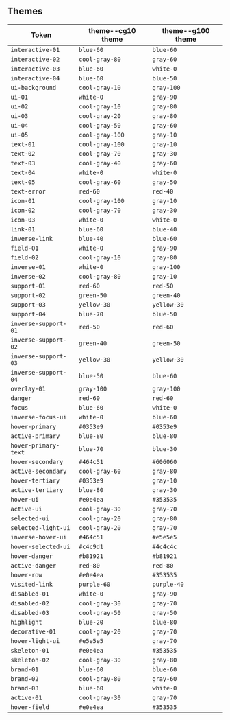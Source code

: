 ## Themes

| Token                | theme--cg10 theme | theme--g100 theme |
| -------------------- | ----------------- | ----------------- |
| `interactive-01`     | `blue-60`         | `blue-60`         |
| `interactive-02`     | `cool-gray-80`    | `gray-60`         |
| `interactive-03`     | `blue-60`         | `white-0`         |
| `interactive-04`     | `blue-60`         | `blue-50`         |
| `ui-background`      | `cool-gray-10`    | `gray-100`        |
| `ui-01`              | `white-0`         | `gray-90`         |
| `ui-02`              | `cool-gray-10`    | `gray-80`         |
| `ui-03`              | `cool-gray-20`    | `gray-80`         |
| `ui-04`              | `cool-gray-50`    | `gray-60`         |
| `ui-05`              | `cool-gray-100`   | `gray-10`         |
| `text-01`            | `cool-gray-100`   | `gray-10`         |
| `text-02`            | `cool-gray-70`    | `gray-30`         |
| `text-03`            | `cool-gray-40`    | `gray-60`         |
| `text-04`            | `white-0`         | `white-0`         |
| `text-05`            | `cool-gray-60`    | `gray-50`         |
| `text-error`         | `red-60`          | `red-40`          |
| `icon-01`            | `cool-gray-100`   | `gray-10`         |
| `icon-02`            | `cool-gray-70`    | `gray-30`         |
| `icon-03`            | `white-0`         | `white-0`         |
| `link-01`            | `blue-60`         | `blue-40`         |
| `inverse-link`       | `blue-40`         | `blue-60`         |
| `field-01`           | `white-0`         | `gray-90`         |
| `field-02`           | `cool-gray-10`    | `gray-80`         |
| `inverse-01`         | `white-0`         | `gray-100`        |
| `inverse-02`         | `cool-gray-80`    | `gray-10`         |
| `support-01`         | `red-60`          | `red-50`          |
| `support-02`         | `green-50`        | `green-40`        |
| `support-03`         | `yellow-30`       | `yellow-30`       |
| `support-04`         | `blue-70`         | `blue-50`         |
| `inverse-support-01` | `red-50`          | `red-60`          |
| `inverse-support-02` | `green-40`        | `green-50`        |
| `inverse-support-03` | `yellow-30`       | `yellow-30`       |
| `inverse-support-04` | `blue-50`         | `blue-60`         |
| `overlay-01`         | `gray-100`        | `gray-100`        |
| `danger`             | `red-60`          | `red-60`          |
| `focus`              | `blue-60`         | `white-0`         |
| `inverse-focus-ui`   | `white-0`         | `blue-60`         |
| `hover-primary`      | `#0353e9`         | `#0353e9`         |
| `active-primary`     | `blue-80`         | `blue-80`         |
| `hover-primary-text` | `blue-70`         | `blue-30`         |
| `hover-secondary`    | `#464c51`         | `#606060`         |
| `active-secondary`   | `cool-gray-60`    | `gray-80`         |
| `hover-tertiary`     | `#0353e9`         | `gray-10`         |
| `active-tertiary`    | `blue-80`         | `gray-30`         |
| `hover-ui`           | `#e0e4ea`         | `#353535`         |
| `active-ui`          | `cool-gray-30`    | `gray-70`         |
| `selected-ui`        | `cool-gray-20`    | `gray-80`         |
| `selected-light-ui`  | `cool-gray-20`    | `gray-70`         |
| `inverse-hover-ui`   | `#464c51`         | `#e5e5e5`         |
| `hover-selected-ui`  | `#c4c9d1`         | `#4c4c4c`         |
| `hover-danger`       | `#b81921`         | `#b81921`         |
| `active-danger`      | `red-80`          | `red-80`          |
| `hover-row`          | `#e0e4ea`         | `#353535`         |
| `visited-link`       | `purple-60`       | `purple-40`       |
| `disabled-01`        | `white-0`         | `gray-90`         |
| `disabled-02`        | `cool-gray-30`    | `gray-70`         |
| `disabled-03`        | `cool-gray-50`    | `gray-50`         |
| `highlight`          | `blue-20`         | `blue-80`         |
| `decorative-01`      | `cool-gray-20`    | `gray-70`         |
| `hover-light-ui`     | `#e5e5e5`         | `gray-70`         |
| `skeleton-01`        | `#e0e4ea`         | `#353535`         |
| `skeleton-02`        | `cool-gray-30`    | `gray-80`         |
| `brand-01`           | `blue-60`         | `blue-60`         |
| `brand-02`           | `cool-gray-80`    | `gray-60`         |
| `brand-03`           | `blue-60`         | `white-0`         |
| `active-01`          | `cool-gray-30`    | `gray-70`         |
| `hover-field`        | `#e0e4ea`         | `#353535`         |
